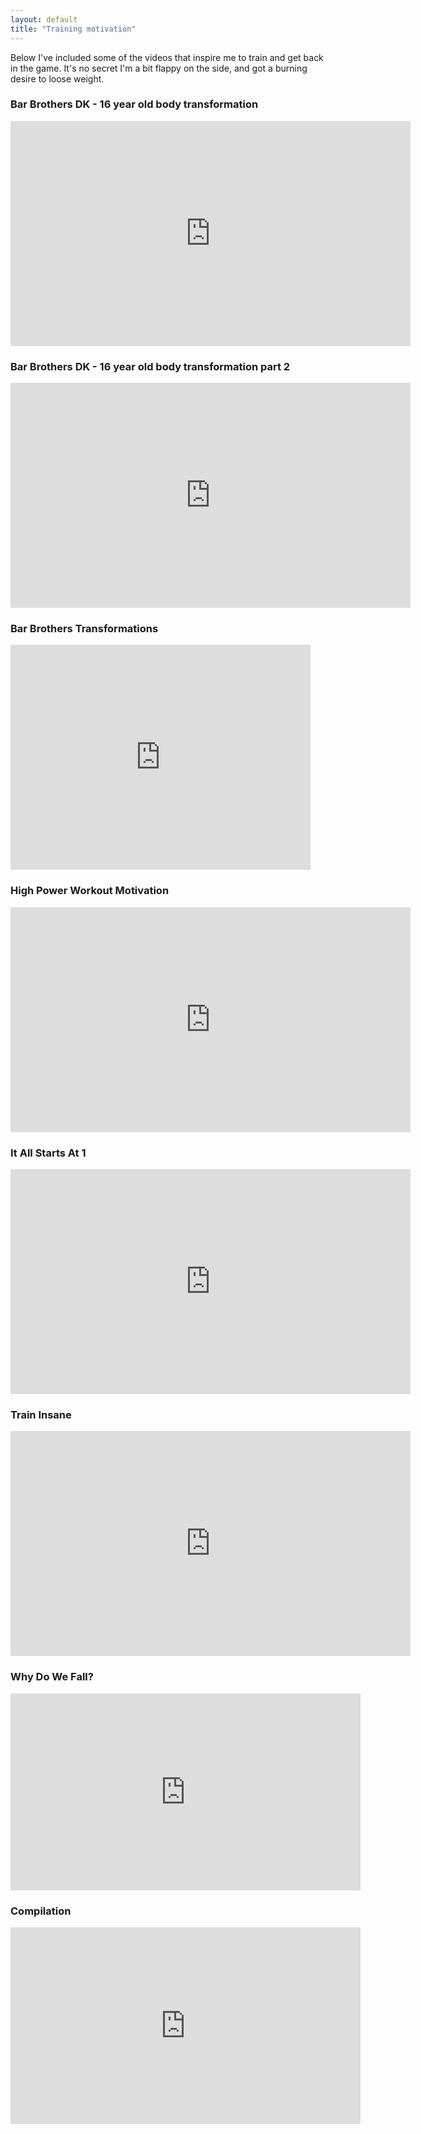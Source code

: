 ```yaml
---
layout: default
title: "Training motivation"
---
```


Below I've included some of the videos that inspire me to train and get back
in the game. It's no secret I'm a bit flappy on the side, and got a burning desire
to loose weight.

### Bar Brothers DK - 16 year old body transformation
<iframe width="640" height="360" src="https://www.youtube.com/embed/nqbFPN0SkLI?rel=0" frameborder="0" allowfullscreen></iframe>

### Bar Brothers DK - 16 year old body transformation part 2
<iframe width="640" height="360" src="https://www.youtube.com/embed/YrbptWCTblE?rel=0" frameborder="0" allowfullscreen></iframe>

### Bar Brothers Transformations
<iframe width="480" height="360" src="https://www.youtube.com/embed/GhfLNN4BloY?rel=0" frameborder="0" allowfullscreen></iframe>

### High Power Workout Motivation
<iframe width="640" height="360" src="https://www.youtube.com/embed/bqCojo2O7hw?rel=0" frameborder="0" allowfullscreen></iframe>

### It All Starts At 1
<iframe width="640" height="360" src="https://www.youtube.com/embed/zzwn_mGHvzg?rel=0" frameborder="0" allowfullscreen></iframe>

### Train Insane
<iframe width="640" height="360" src="https://www.youtube.com/embed/mvJHw64fxgQ?rel=0" frameborder="0" allowfullscreen></iframe>

### Why Do We Fall?
<iframe width="560" height="315" src="https://www.youtube.com/embed/mgmVOuLgFB0" frameborder="0" allowfullscreen></iframe>

### Compilation
<iframe width="560" height="315" src="https://www.youtube.com/embed/ZmAFMNmSKus" frameborder="0" allowfullscreen></iframe>

